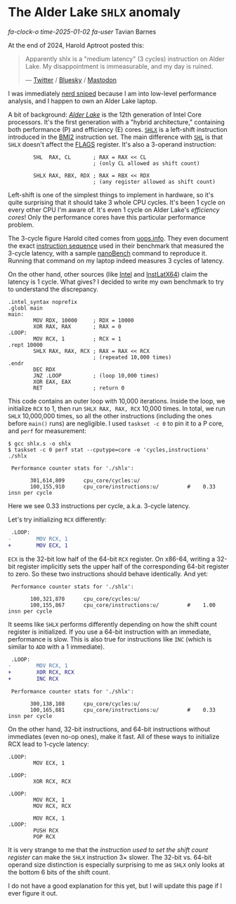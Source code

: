 # The Alder Lake `SHLX` anomaly

<div class="infobar">

*fa-clock-o* *time-2025-01-02*
*fa-user* Tavian Barnes

</div>

At the end of 2024, Harold Aptroot posted this:

> Apparently shlx is a "medium latency" (3 cycles) instruction on Alder Lake. My disappointment is immeasurable, and my day is ruined.
>
> &mdash; [Twitter](https://x.com/HaroldAptroot/status/1873461353203302819) / [Bluesky](https://bsky.app/profile/haroldaptroot.bsky.social/post/3leht4lp2dk2u) / [Mastodon](https://mastodon.gamedev.place/@harold/113737900853968212)

I was immediately [nerd sniped](https://xkcd.com/356/) because I am into low-level performance analysis, and I happen to own an Alder Lake laptop.

A bit of background: [*Alder Lake*](https://en.wikipedia.org/wiki/Alder_Lake) is the 12th generation of Intel Core processors.
It's the first generation with a "hybrid architecture," containing both performance (P) and efficiency (E) cores.
[`SHLX`](https://www.felixcloutier.com/x86/sarx:shlx:shrx) is a left-shift instruction introduced in the [BMI2](https://en.wikipedia.org/wiki/X86_Bit_manipulation_instruction_set#BMI2_(Bit_Manipulation_Instruction_Set_2)) instruction set.
The main difference with [`SHL`](https://www.felixcloutier.com/x86/sal:sar:shl:shr) is that `SHLX` doesn't affect the [FLAGS](https://en.wikipedia.org/wiki/FLAGS_register) register.
It's also a 3-operand instruction:

```x86asm
        SHL  RAX, CL       ; RAX = RAX << CL
                           ; (only CL allowed as shift count)

        SHLX RAX, RBX, RDX ; RAX = RBX << RDX
                           ; (any register allowed as shift count)
```

Left-shift is one of the simplest things to implement in hardware, so it's quite surprising that it should take 3 whole CPU cycles.
It's been 1 cycle on every other CPU I'm aware of.
It's even 1 cycle on Alder Lake's *efficiency cores*!
Only the performance cores have this particular performance problem.

The 3-cycle figure Harold cited comes from [uops.info](https://uops.info/html-instr/SHLX_R64_R64_R64.html#ADL-P).
They even document the exact [instruction sequence](https://uops.info/html-lat/ADL-P/SHLX_R64_R64_R64-Measurements.html#lat2-%3E1) used in their benchmark that measured the 3-cycle latency, with a sample [nanoBench](https://github.com/andreas-abel/nanoBench) command to reproduce it.
Running that command on my laptop indeed measures 3 cycles of latency.

On the other hand, other sources (like [Intel](https://www.intel.com/content/www/us/en/content-details/671488/intel-64-and-ia-32-architectures-optimization-reference-manual-volume-1.html) and [InstLatX64](http://users.atw.hu/instlatx64/GenuineIntel/GenuineIntel00906A4_AlderLakeP_00_BC_InstLatX64.txt)) claim the latency is 1 cycle.
What gives?
I decided to write my own benchmark to try to understand the discrepancy.

```x86asm
.intel_syntax noprefix
.globl main
main:
        MOV RDX, 10000     ; RDX = 10000
        XOR RAX, RAX       ; RAX = 0
.LOOP:
        MOV RCX, 1         ; RCX = 1
.rept 10000
        SHLX RAX, RAX, RCX ; RAX = RAX << RCX
                           ; (repeated 10,000 times)
.endr
        DEC RDX
        JNZ .LOOP          ; (loop 10,000 times)
        XOR EAX, EAX
        RET                ; return 0
```

This code contains an outer loop with 10,000 iterations.
Inside the loop, we initialize `RCX` to 1, then run `SHLX RAX, RAX, RCX` 10,000 times.
In total, we run `SHLX` 10,000,000 times, so all the other instructions (including the ones before `main()` runs) are negligible.
I used `taskset -c 0` to pin it to a P core, and `perf` for measurement:

```console
$ gcc shlx.s -o shlx
$ taskset -c 0 perf stat --cputype=core -e 'cycles,instructions' ./shlx

 Performance counter stats for './shlx':

       301,614,809      cpu_core/cycles:u/
       100,155,910      cpu_core/instructions:u/         #    0.33  insn per cycle
```

Here we see 0.33 instructions per cycle, a.k.a. 3-cycle latency.

Let's try initializing `RCX` differently:

```diff
 .LOOP:
-        MOV RCX, 1
+        MOV ECX, 1
```

`ECX` is the 32-bit low half of the 64-bit `RCX` register.
On x86-64, writing a 32-bit register implicitly sets the upper half of the corresponding 64-bit register to zero.
So these two instructions should behave identically.
And yet:

```
 Performance counter stats for './shlx':

       100,321,870      cpu_core/cycles:u/
       100,155,867      cpu_core/instructions:u/         #    1.00  insn per cycle
```

It seems like `SHLX` performs differently depending on how the shift count register is initialized.
If you use a 64-bit instruction with an immediate, performance is slow.
This is also true for instructions like `INC` (which is similar to `ADD` with a 1 immediate).

```diff
 .LOOP:
-        MOV RCX, 1
+        XOR RCX, RCX
+        INC RCX
```

```
 Performance counter stats for './shlx':

       300,138,108      cpu_core/cycles:u/
       100,165,881      cpu_core/instructions:u/         #    0.33  insn per cycle
```

On the other hand, 32-bit instructions, and 64-bit instructions without immediates (even no-op ones), make it fast.
All of these ways to initialize RCX lead to 1-cycle latency:

```x86asm
.LOOP:
        MOV ECX, 1
```

```x86asm
.LOOP:
        XOR RCX, RCX
```

```x86asm
.LOOP:
        MOV RCX, 1
        MOV RCX, RCX
```

```x86asm
        MOV RCX, 1
.LOOP:
        PUSH RCX
        POP RCX
```

It is very strange to me that the *instruction used to set the shift count register* can make the `SHLX` instruction 3&times; slower.
The 32-bit vs. 64-bit operand size distinction is especially surprising to me as `SHLX` only looks at the bottom 6 bits of the shift count.

I do not have a good explanation for this yet, but I will update this page if I ever figure it out.
